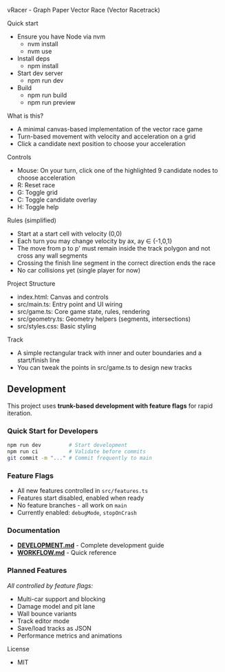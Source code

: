 vRacer - Graph Paper Vector Race (Vector Racetrack)

Quick start
- Ensure you have Node via nvm
  - nvm install
  - nvm use
- Install deps
  - npm install
- Start dev server
  - npm run dev
- Build
  - npm run build
  - npm run preview

What is this?
- A minimal canvas-based implementation of the vector race game
- Turn-based movement with velocity and acceleration on a grid
- Click a candidate next position to choose your acceleration

Controls
- Mouse: On your turn, click one of the highlighted 9 candidate nodes to choose acceleration
- R: Reset race
- G: Toggle grid
- C: Toggle candidate overlay
- H: Toggle help

Rules (simplified)
- Start at a start cell with velocity (0,0)
- Each turn you may change velocity by ax, ay ∈ {-1,0,1}
- The move from p to p' must remain inside the track polygon and not cross any wall segments
- Crossing the finish line segment in the correct direction ends the race
- No car collisions yet (single player for now)

Project Structure
- index.html: Canvas and controls
- src/main.ts: Entry point and UI wiring
- src/game.ts: Core game state, rules, rendering
- src/geometry.ts: Geometry helpers (segments, intersections)
- src/styles.css: Basic styling

Track
- A simple rectangular track with inner and outer boundaries and a start/finish line
- You can tweak the points in src/game.ts to design new tracks

## Development

This project uses **trunk-based development with feature flags** for rapid iteration.

### Quick Start for Developers
```bash
npm run dev         # Start development
npm run ci          # Validate before commits
git commit -m "..." # Commit frequently to main
```

### Feature Flags
- All new features controlled in `src/features.ts`
- Features start disabled, enabled when ready
- No feature branches - all work on `main`
- Currently enabled: `debugMode`, `stopOnCrash`

### Documentation
- **[DEVELOPMENT.md](./DEVELOPMENT.md)** - Complete development guide
- **[WORKFLOW.md](./WORKFLOW.md)** - Quick reference

### Planned Features
*All controlled by feature flags:*
- Multi-car support and blocking
- Damage model and pit lane  
- Wall bounce variants
- Track editor mode
- Save/load tracks as JSON
- Performance metrics and animations

License
- MIT

